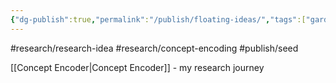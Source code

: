 ```yaml
---
{"dg-publish":true,"permalink":"/publish/floating-ideas/","tags":["gardenEntry"],"created":"2025-03-15T11:15:31.434+01:00","updated":"2025-03-16T18:07:22.970+01:00"}
---
```


#research/research-idea #research/concept-encoding #publish/seed

[[Concept Encoder\|Concept Encoder]] - my research journey



